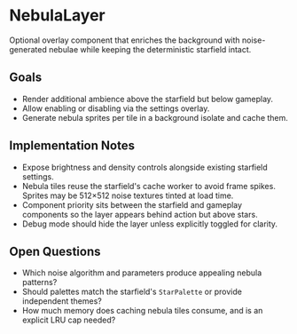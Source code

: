 # NebulaLayer

Optional overlay component that enriches the background with noise-generated
nebulae while keeping the deterministic starfield intact.

## Goals

- Render additional ambience above the starfield but below gameplay.
- Allow enabling or disabling via the settings overlay.
- Generate nebula sprites per tile in a background isolate and cache them.

## Implementation Notes

- Expose brightness and density controls alongside existing starfield settings.
- Nebula tiles reuse the starfield's cache worker to avoid frame spikes. Sprites
  may be 512×512 noise textures tinted at load time.
- Component priority sits between the starfield and gameplay components so the
  layer appears behind action but above stars.
- Debug mode should hide the layer unless explicitly toggled for clarity.

## Open Questions

- Which noise algorithm and parameters produce appealing nebula patterns?
- Should palettes match the starfield's `StarPalette` or provide independent themes?
- How much memory does caching nebula tiles consume, and is an explicit LRU cap needed?
